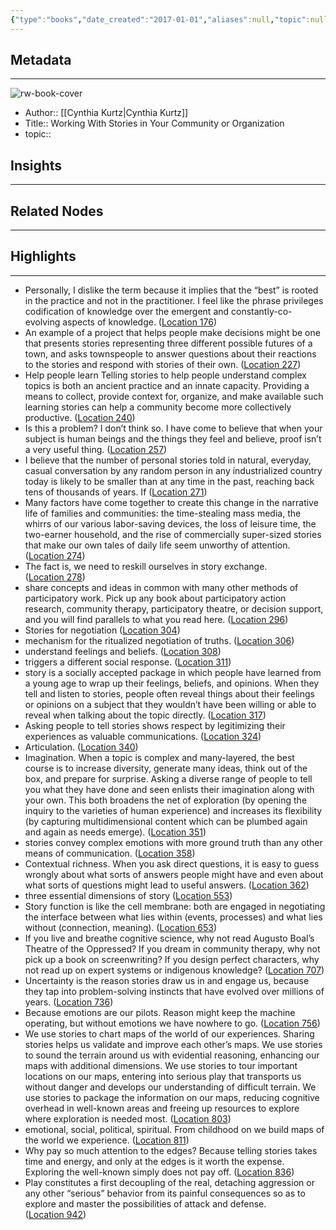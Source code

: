 ```yaml
---
{"type":"books","date_created":"2017-01-01","aliases":null,"topic":null,"url":null,"layout":null,"banner":null,"dg-publish":true,"tags":null,"permalink":"/300-biblio/100-books/working-with-stories-in-your-community-or-organization/","dgPassFrontmatter":true,"created":"2023-10-20T12:44:15.000-05:00","updated":"2023-10-20T12:44:15.000-05:00"}
---
```


## Metadata
---
![rw-book-cover](https://images-na.ssl-images-amazon.com/images/I/51API4h0HdL._SL200_.jpg)
- Author:: [[Cynthia Kurtz\|Cynthia Kurtz]]
- Title:: Working With Stories in Your Community or Organization
- topic::  



## Insights
---
## Related Nodes
---

## Highlights 
---
- Personally, I dislike the term because it implies that the “best” is rooted in the practice and not in the practitioner. I feel like the phrase privileges codification of knowledge over the emergent and constantly-co-evolving aspects of knowledge. ([Location 176](https://readwise.io/to_kindle?action=open&asin=B00KMH208G&location=176))
- An example of a project that helps people make decisions might be one that presents stories representing three different possible futures of a town, and asks townspeople to answer questions about their reactions to the stories and respond with stories of their own. ([Location 227](https://readwise.io/to_kindle?action=open&asin=B00KMH208G&location=227))
- Help people learn Telling stories to help people understand complex topics is both an ancient practice and an innate capacity. Providing a means to collect, provide context for, organize, and make available such learning stories can help a community become more collectively productive. ([Location 240](https://readwise.io/to_kindle?action=open&asin=B00KMH208G&location=240))
- Is this a problem? I don’t think so. I have come to believe that when your subject is human beings and the things they feel and believe, proof isn’t a very useful thing. ([Location 257](https://readwise.io/to_kindle?action=open&asin=B00KMH208G&location=257))
- I believe that the number of personal stories told in natural, everyday, casual conversation by any random person in any industrialized country today is likely to be smaller than at any time in the past, reaching back tens of thousands of years. If ([Location 271](https://readwise.io/to_kindle?action=open&asin=B00KMH208G&location=271))
- Many factors have come together to create this change in the narrative life of families and communities: the time-stealing mass media, the whirrs of our various labor-saving devices, the loss of leisure time, the two-earner household, and the rise of commercially super-sized stories that make our own tales of daily life seem unworthy of attention. ([Location 274](https://readwise.io/to_kindle?action=open&asin=B00KMH208G&location=274))
- The fact is, we need to reskill ourselves in story exchange. ([Location 278](https://readwise.io/to_kindle?action=open&asin=B00KMH208G&location=278))
- share concepts and ideas in common with many other methods of participatory work. Pick up any book about participatory action research, community therapy, participatory theatre, or decision support, and you will find parallels to what you read here. ([Location 296](https://readwise.io/to_kindle?action=open&asin=B00KMH208G&location=296))
- Stories for negotiation ([Location 304](https://readwise.io/to_kindle?action=open&asin=B00KMH208G&location=304))
- mechanism for the ritualized negotiation of truths. ([Location 306](https://readwise.io/to_kindle?action=open&asin=B00KMH208G&location=306))
- understand feelings and beliefs. ([Location 308](https://readwise.io/to_kindle?action=open&asin=B00KMH208G&location=308))
- triggers a different social response. ([Location 311](https://readwise.io/to_kindle?action=open&asin=B00KMH208G&location=311))
- story is a socially accepted package in which people have learned from a young age to wrap up their feelings, beliefs, and opinions. When they tell and listen to stories, people often reveal things about their feelings or opinions on a subject that they wouldn’t have been willing or able to reveal when talking about the topic directly. ([Location 317](https://readwise.io/to_kindle?action=open&asin=B00KMH208G&location=317))
- Asking people to tell stories shows respect by legitimizing their experiences as valuable communications. ([Location 324](https://readwise.io/to_kindle?action=open&asin=B00KMH208G&location=324))
- Articulation. ([Location 340](https://readwise.io/to_kindle?action=open&asin=B00KMH208G&location=340))
- Imagination. When a topic is complex and many-layered, the best course is to increase diversity, generate many ideas, think out of the box, and prepare for surprise. Asking a diverse range of people to tell you what they have done and seen enlists their imagination along with your own. This both broadens the net of exploration (by opening the inquiry to the varieties of human experience) and increases its flexibility (by capturing multidimensional content which can be plumbed again and again as needs emerge). ([Location 351](https://readwise.io/to_kindle?action=open&asin=B00KMH208G&location=351))
- stories convey complex emotions with more ground truth than any other means of communication. ([Location 358](https://readwise.io/to_kindle?action=open&asin=B00KMH208G&location=358))
- Contextual richness. When you ask direct questions, it is easy to guess wrongly about what sorts of answers people might have and even about what sorts of questions might lead to useful answers. ([Location 362](https://readwise.io/to_kindle?action=open&asin=B00KMH208G&location=362))
- three essential dimensions of story ([Location 553](https://readwise.io/to_kindle?action=open&asin=B00KMH208G&location=553))
- Story function is like the cell membrane: both are engaged in negotiating the interface between what lies within (events, processes) and what lies without (connection, meaning). ([Location 653](https://readwise.io/to_kindle?action=open&asin=B00KMH208G&location=653))
- If you live and breathe cognitive science, why not read Augusto Boal’s Theatre of the Oppressed? If you dream in community therapy, why not pick up a book on screenwriting? If you design perfect characters, why not read up on expert systems or indigenous knowledge? ([Location 707](https://readwise.io/to_kindle?action=open&asin=B00KMH208G&location=707))
- Uncertainty is the reason stories draw us in and engage us, because they tap into problem-solving instincts that have evolved over millions of years. ([Location 736](https://readwise.io/to_kindle?action=open&asin=B00KMH208G&location=736))
- Because emotions are our pilots. Reason might keep the machine operating, but without emotions we have nowhere to go. ([Location 756](https://readwise.io/to_kindle?action=open&asin=B00KMH208G&location=756))
- We use stories to chart maps of the world of our experiences. Sharing stories helps us validate and improve each other’s maps. We use stories to sound the terrain around us with evidential reasoning, enhancing our maps with additional dimensions. We use stories to tour important locations on our maps, entering into serious play that transports us without danger and develops our understanding of difficult terrain. We use stories to package the information on our maps, reducing cognitive overhead in well-known areas and freeing up resources to explore where exploration is needed most. ([Location 803](https://readwise.io/to_kindle?action=open&asin=B00KMH208G&location=803))
- emotional, social, political, spiritual. From childhood on we build maps of the world we experience. ([Location 811](https://readwise.io/to_kindle?action=open&asin=B00KMH208G&location=811))
- Why pay so much attention to the edges? Because telling stories takes time and energy, and only at the edges is it worth the expense. Exploring the well-known simply does not pay off. ([Location 836](https://readwise.io/to_kindle?action=open&asin=B00KMH208G&location=836))
- Play constitutes a first decoupling of the real, detaching aggression or any other “serious” behavior from its painful consequences so as to explore and master the possibilities of attack and defense. ([Location 942](https://readwise.io/to_kindle?action=open&asin=B00KMH208G&location=942))
